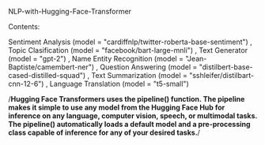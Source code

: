 NLP-with-Hugging-Face-Transformer

Contents:

Sentiment Analysis (model = "cardiffnlp/twitter-roberta-base-sentiment") ,
Topic Clasification (model = "facebook/bart-large-mnli")  ,
Text Generator (model = "gpt-2")  ,
Name Entity Recognition (model = "Jean-Baptiste/camembert-ner")  ,
Question Answering (model = "distilbert-base-cased-distilled-squad")  ,
Text Summarization (model = "sshleifer/distilbart-cnn-12-6")  ,
Language Translation (model = "t5-small")


/****Hugging Face Transformers uses the pipeline() function. The pipeline makes it simple to use any model from the Hugging Face Hub for inference on any language, computer vision, speech, or multimodal tasks. The pipeline() automatically loads a default model and a pre-processing class capable of inference for any of your desired tasks.****/
